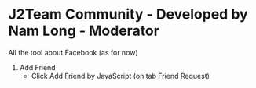 <h1>J2Team Community - Developed by Nam Long - Moderator</h1>
All the tool about Facebook (as for now)
<ol>
  <li>Add Friend
  	<ul>
  		<li>Click Add Friend by JavaScript (on tab Friend Request)</li>
  	</ul>
  </li>
</ol>
